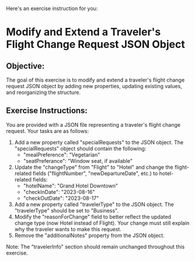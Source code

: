 Here's an exercise instruction for you:

# Modify and Extend a Traveler's Flight Change Request JSON Object

## Objective:
The goal of this exercise is to modify and extend a traveler's flight change request JSON object by adding new properties, updating existing values, and reorganizing the structure.

## Exercise Instructions:

You are provided with a JSON file representing a traveler's flight change request. Your tasks are as follows:

1. Add a new property called "specialRequests" to the JSON object. The "specialRequests" object should contain the following:
    - "mealPreference": "Vegetarian"
    - "seatPreferance": "Window seat, if available"
2. Update the "changeType" from "Flight" to "Hotel" and change the flight-related fields ("flightNumber", "newDepartureDate", etc.) to hotel-related fields:
    - "hotelName": "Grand Hotel Downtown"
    - "checkInDate": "2023-08-16"
    - "checkOutDate": "2023-08-17"
3. Add a new property called "travelerType" to the JSON object. The "travelerType" should be set to "Business".
4. Modify the "reasonForChange" field to better reflect the updated change type (now Hotel instead of Flight). Your change must still explain why the traveler wants to make this request.
5. Remove the "additionalNotes" property from the JSON object.

Note: The "travelerInfo" section should remain unchanged throughout this exercise.